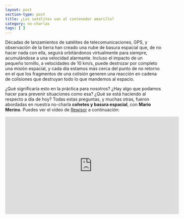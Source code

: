 ```yaml
---
layout: post
section-type: post
title: ¿Los satélites van al contenedor amarillo?
category: no-charlas
tags: [ ]
---
```


Décadas de lanzamientos de satélites de telecomunicaciones, GPS, y observación de la tierra han creado una nube
de basura espacial que, de no hacer nada con ella, seguirá orbitándonos virtualmente para siempre, acumulándose a una
velocidad alarmante.
Incluso el impacto de un pequeño tornillo, a velocidades de 10 km/s, puede destrozar por completo una misión espacial, y
cada día estamos más cerca del punto de no retorno en el que los fragmentos de una colisión generen una reacción en cadena de colisiones
que destruyan todo lo que mandemos al espacio.

¿Qué significaría esto en la práctica para nosotros? ¿Hay algo que podamos hacer para prevenir situaciones como esa? ¿Qué se está
haciendo al respecto a día de hoy? Todas estas preguntas, y muchas otras, fueron abordadas en nuestra no-charla
**cohetes y basura espacial**, con **Mario Merino**.
Puedes ver el vídeo de [Rewisor](http://www.rewisor.com/) a continuación:

<iframe style="display: block;margin: auto;" width="560px" height="315px" src="https://www.youtube.com/embed/vPpobJyrVSg?rel=0&amp;showinfo=0" frameborder="0"></iframe>
  